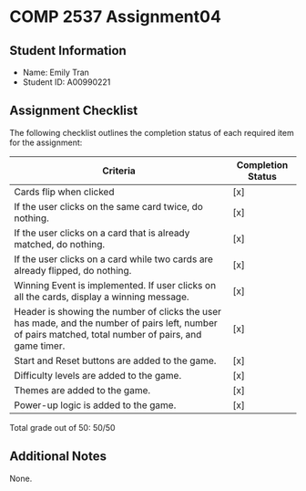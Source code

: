 # COMP 2537 Assignment04

## Student Information

- Name: Emily Tran
- Student ID: A00990221

## Assignment Checklist

The following checklist outlines the completion status of each required item for the assignment:

Criteria | Completion Status
--- | ---
Cards flip when clicked | [x]
If the user clicks on the same card twice, do nothing. | [x]
If the user clicks on a card that is already matched, do nothing. | [x]
If the user clicks on a card while two cards are already flipped, do nothing. | [x]
Winning Event is implemented. If user clicks on all the cards, display a winning message. | [x]
Header is showing the number of clicks the user has made, and the number of pairs left, number of pairs matched, total number of pairs, and game timer. | [x]
Start and Reset buttons are added to the game. | [x]
Difficulty levels are added to the game.| [x]
Themes are added to the game. | [x]
Power-up logic is added to the game. | [x]

Total grade out of 50: 50/50

## Additional Notes

None.
